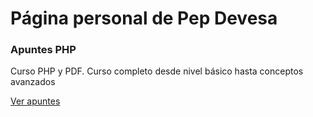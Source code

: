 <html>
<body>
   <h1>Página personal de Pep Devesa</h1>
   <div class="contenido">
                <h3>Apuntes PHP</h3>
                <p>Curso PHP y PDF. Curso completo desde nivel básico hasta conceptos avanzados</p>
                <p><a href=https://github.com/PD3v3sa/MarkDown/PHP" target="_blank" class="boton">Ver apuntes</a></p>
            </div>
</body>
</html>

